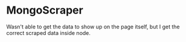 # MongoScraper

Wasn't able to get the data to show up on the page itself, but I get the correct scraped data inside node.
